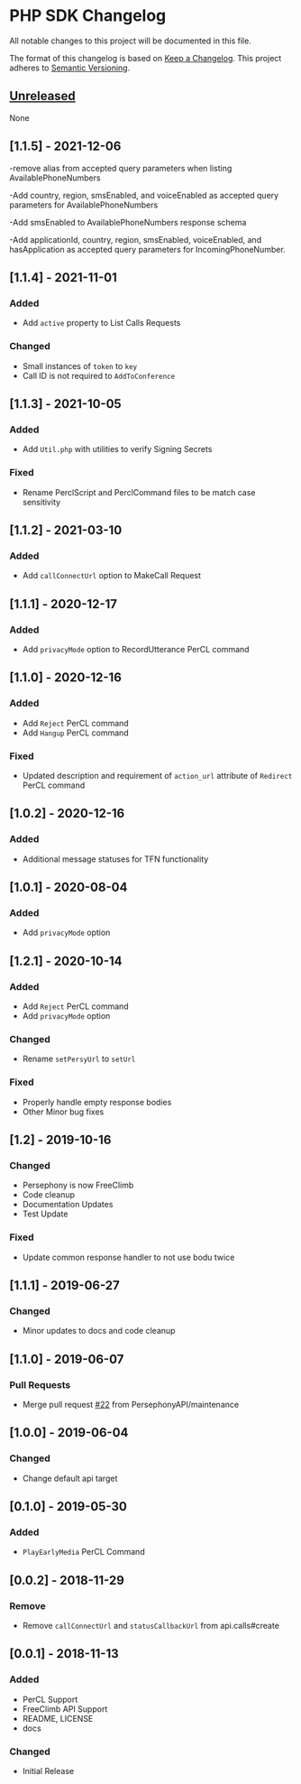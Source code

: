 # PHP SDK Changelog
All notable changes to this project will be documented in this file.

The format of this changelog is based on [Keep a Changelog](https://keepachangelog.com/en/1.0.0/).
This project adheres to [Semantic Versioning](https://semver.org/spec/v2.0.0.html).

## [Unreleased]
None

<a name="1.1.5"></a>
## [1.1.5] - 2021-12-06
-remove alias from accepted query parameters when listing AvailablePhoneNumbers

-Add country, region, smsEnabled, and voiceEnabled as accepted query parameters for AvailablePhoneNumbers

-Add smsEnabled to AvailablePhoneNumbers response schema

-Add applicationId, country, region, smsEnabled, voiceEnabled, and hasApplication as accepted query parameters for IncomingPhoneNumber.

<a name="1.1.4"></a>
## [1.1.4] - 2021-11-01
### Added
- Add `active` property to List Calls Requests

### Changed
- Small instances of `token` to `key`
- Call ID is not required to `AddToConference`

<a name="1.1.3"></a>
## [1.1.3] - 2021-10-05
### Added
- Add `Util.php` with utilities to verify Signing Secrets
### Fixed
- Rename PerclScript and PerclCommand files to be match case sensitivity

<a name="1.1.2"></a>
## [1.1.2] - 2021-03-10
### Added
- Add `callConnectUrl` option to MakeCall Request

<a name="1.1.1"></a>
## [1.1.1] - 2020-12-17
### Added
- Add `privacyMode` option to RecordUtterance PerCL command

<a name="1.1.0"></a>
## [1.1.0] - 2020-12-16
### Added
- Add `Reject` PerCL command
- Add `Hangup` PerCL command

### Fixed
- Updated description and requirement of `action_url` attribute of `Redirect` PerCL command

<a name="1.0.2"></a>
## [1.0.2] - 2020-12-16
### Added
- Additional message statuses for TFN functionality

<a name="1.0.1"></a>
## [1.0.1] - 2020-08-04
### Added
- Add `privacyMode` option

<a name="1.2.1"></a>
## [1.2.1] - 2020-10-14
### Added
- Add `Reject` PerCL command
- Add `privacyMode` option

### Changed
- Rename `setPersyUrl` to `setUrl`

### Fixed
- Properly handle empty response bodies
- Other Minor bug fixes

<a name="1.2"></a>
## [1.2] - 2019-10-16
### Changed
- Persephony is now FreeClimb
- Code cleanup
- Documentation Updates
- Test Update

### Fixed
- Update common response handler to not use bodu twice

<a name="1.1.1"></a>
## [1.1.1] - 2019-06-27
### Changed
- Minor updates to docs and code cleanup


<a name="1.1.0"></a>
## [1.1.0] - 2019-06-07
### Pull Requests
- Merge pull request [#22](https://gitlab.vailsys.com/vail-cloud-services/fc-boilerplates/javascript-sdk/issues/22) from PersephonyAPI/maintenance


<a name="1.0.0"></a>
## [1.0.0] - 2019-06-04
### Changed
- Change default api target


<a name="0.1.0"></a>
## [0.1.0] - 2019-05-30
### Added
- `PlayEarlyMedia` PerCL Command

<a name="0.0.2"></a>
## [0.0.2] - 2018-11-29
### Remove
- Remove `callConnectUrl` and `statusCallbackUrl` from api.calls#create

<a name="0.0.1"></a>
## [0.0.1] - 2018-11-13
### Added
- PerCL Support
- FreeClimb API Support
- README, LICENSE
- docs

### Changed
- Initial Release


[Unreleased]: https://github.com/FreeClimbAPI/php-sdk/compare/v1.0.1...HEAD
